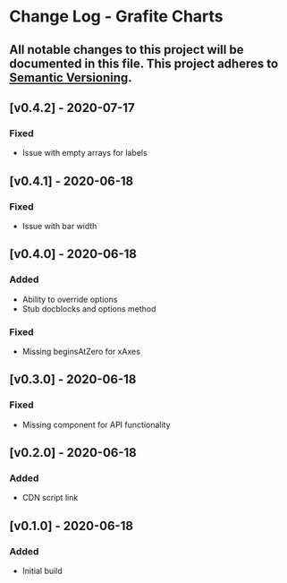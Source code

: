 # Change Log - Grafite Charts
All notable changes to this project will be documented in this file.
This project adheres to [Semantic Versioning](http://semver.org/).
----

## [v0.4.2] - 2020-07-17

### Fixed
- Issue with empty arrays for labels

## [v0.4.1] - 2020-06-18

### Fixed
- Issue with bar width

## [v0.4.0] - 2020-06-18

### Added
- Ability to override options
- Stub docblocks and options method

### Fixed
- Missing beginsAtZero for xAxes

## [v0.3.0] - 2020-06-18

### Fixed
- Missing component for API functionality

## [v0.2.0] - 2020-06-18

### Added
- CDN script link

## [v0.1.0] - 2020-06-18

### Added
- Initial build
